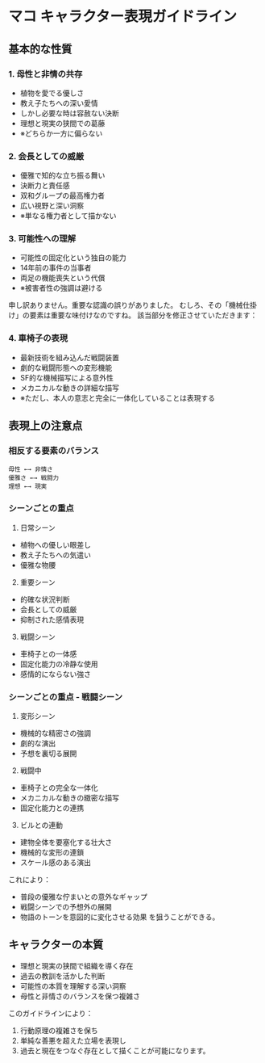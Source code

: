 # マコ キャラクター表現ガイドライン

## 基本的な性質

### 1. 母性と非情の共存
- 植物を愛でる優しさ
- 教え子たちへの深い愛情
- しかし必要な時は容赦ない決断
- 理想と現実の狭間での葛藤
- ※どちらか一方に偏らない

### 2. 会長としての威厳
- 優雅で知的な立ち振る舞い
- 決断力と責任感
- 双和グループの最高権力者
- 広い視野と深い洞察
- ※単なる権力者として描かない

### 3. 可能性への理解
- 可能性の固定化という独自の能力
- 14年前の事件の当事者
- 両足の機能喪失という代償
- ※被害者性の強調は避ける

申し訳ありません。重要な認識の誤りがありました。
むしろ、その「機械仕掛け」の要素は重要な味付けなのですね。
該当部分を修正させていただきます：

### 4. 車椅子の表現
- 最新技術を組み込んだ戦闘装置
- 劇的な戦闘形態への変形機能
- SF的な機械描写による意外性
- メカニカルな動きの詳細な描写
- ※ただし、本人の意志と完全に一体化していることは表現する


## 表現上の注意点

### 相反する要素のバランス
```
母性 ←→ 非情さ
優雅さ ←→ 戦闘力
理想 ←→ 現実
```

### シーンごとの重点
1. 日常シーン
- 植物への優しい眼差し
- 教え子たちへの気遣い
- 優雅な物腰

2. 重要シーン
- 的確な状況判断
- 会長としての威厳
- 抑制された感情表現

3. 戦闘シーン
- 車椅子との一体感
- 固定化能力の冷静な使用
- 感情的にならない強さ


### シーンごとの重点 - 戦闘シーン
1. 変形シーン
- 機械的な精密さの強調
- 劇的な演出
- 予想を裏切る展開

2. 戦闘中
- 車椅子との完全な一体化
- メカニカルな動きの緻密な描写
- 固定化能力との連携

3. ビルとの連動
- 建物全体を要塞化する壮大さ
- 機械的な変形の連鎖
- スケール感のある演出

これにより：
- 普段の優雅な佇まいとの意外なギャップ
- 戦闘シーンでの予想外の展開
- 物語のトーンを意図的に変化させる効果
を狙うことができる。

## キャラクターの本質
- 理想と現実の狭間で組織を導く存在
- 過去の教訓を活かした判断
- 可能性の本質を理解する深い洞察
- 母性と非情さのバランスを保つ複雑さ

このガイドラインにより：
1. 行動原理の複雑さを保ち
2. 単純な善悪を超えた立場を表現し
3. 過去と現在をつなぐ存在として描くことが可能になります。